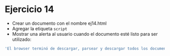 # Ejercicio 14

* Crear un documento con el nombre ej14.html
* Agregar la etiqueta `script`
* Mostrar una alerta al usuario cuando el documento esté listo para ser utilizado:
```js
'El browser terminó de descargar, parsear y descargar todos los documentos vinculados, ROCK!!'
```